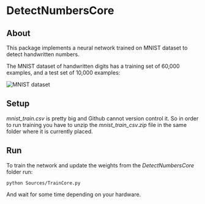 # DetectNumbersCore

## About

This package implements a neural network trained on MNIST dataset to detect handwritten numbers.

The MNIST dataset of handwritten digits has a training set of 60,000 examples, and a test set of 10,000 examples:

![MNIST dataset](https://www.researchgate.net/profile/Steven-Young-5/publication/306056875/figure/fig1/AS:393921575309346@1470929630835/Example-images-from-the-MNIST-dataset.png)

## Setup

_mnist_train.csv_ is pretty big and Github cannot version control it. So in order to run training you have to unzip the _mnist_train_csv.zip_ file in the same folder where it is currently placed.

## Run

To train the network and update the weights from the _DetectNumbersCore_ folder run:
```
python Sources/TrainCore.py
```
And wait for some time depending on your hardware.